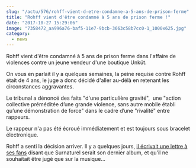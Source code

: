 ```yaml
--- 
slug: "/actu/576/rohff-vient-d-etre-condamne-a-5-ans-de-prison-ferme"
title: "Rohff vient d'être condamné à 5 ans de prison ferme !"
date: "2017-10-27 15:29:06"
image: "7358472_aa996a76-baf5-11e7-9bcb-3663c58b7cc0-1_1000x625.jpg"
category:
  - news
---
```

<p>Rohff vient d'être condamné à 5 ans de prison ferme dans l'affaire de violences contre un jeune vendeur d'une boutique Unküt.</p>

<p>On vous en parlait il y a quelques semaines, la peine requise contre Rohff était de 4 ans, le juge a donc décidé d'aller au-délà en retenant les circonstances aggravantes.</p>

<p>Le tribunal a dénoncé des faits "d'une particulière gravité",  une "action collective préméditée d’une grande violence, sans autre mobile établi qu’une démonstration de force" dans le cadre d’une "rivalité" entre rappeurs.</p>

<p>Le rappeur n'a pas été écroué immédiatement et est toujours sous bracelet électronique.</p>

<p>Rohff a senti la décision arriver. Il y a quelques jours, <a href="https://www.hauteculture.com/actu/545/rohff-ecrit-a-ses-fans-demande-a-etre-juge-seulement-sur-la-musique">il écrivait une lettre à ses fans</a> disant que Surnaturel serait son dernier album, et qu'il ne souhaitait être jugé que sur la musique...</p>

<p> </p>
